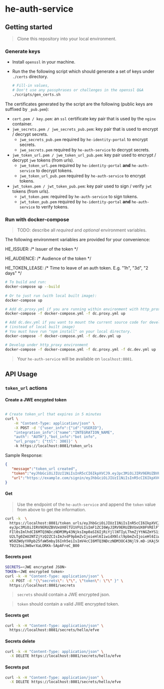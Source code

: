 # he-auth-service

## Getting started

> Clone this repository into your local environment.

### Generate keys

- Install `openssl` in your machine.
- Run the the following script which should generate a set of keys under `./certs` directory.

  ```bash
  # Fill-in values,
  # Don't use any passphrases or challenges in the openssl Q&A
  ./scripts/gen_certs.sh
  ```

The certificates generated by the script are the following (public keys are suffixed by `_pub.pem`):
  - `cert.pem / key.pem`: an `ssl` certificate key pair that is used by the `nginx` container.
  - `jwe_secrets.pem / jwe_secrets_pub.pem`: key pair that is used to encrypt / decrypt secrets.
     - `jwe_secrets_pub.pem` required by `he-identity-portal` to encrypt secrets.
     - `jwe_secrets.pem` required by `he-auth-service` to decrypt secrets.
  - `jwe_token_url.pem / jwe_token_url_pub.pem`: key pair used to encrypt / decrypt `jwe` tokens (from urls).
    - `jwe_token_url.pem` required by `he-identity-portal` **and** `he-auth-service` to decrypt tokens.
    - `jwe_token_url_pub.pem` required by `he-auth-service` to encrypt tokens.
  - `jwt_token.pem / jwt_token_pub.pem`: key pair used to sign / verify `jwt` tokens (from urls).
    - `jwt_token.pem`: required by `he-auth-service` to sign tokens.
    - `jwt_token_pub.pem` required by `he-identity-portal` **and** `he-auth-service` to verify tokens.

### Run with docker-compose

> TODO: describe all _required_ and _optional_ environment variables.

The following environment variables are provided for your convenience:

HE_ISSUER: /* Issuer of the token */

HE_AUDIENCE: /* Audience of the token */

HE_TOKEN_LEASE: /* Time to leave of an auth token. E.g. "1h", "3d", "2 days"  */

```bash
# To build and run:
docker-compose up --build
 
# Or to just run (with local built image):
docker-compose up

# Add dc.proxy.yml if you are running within environment with http_proxy
docker-compose -f docker-compose.yml -f dc.proxy.yml up

# Add dc.dev.yml if you want to mount the current source code for development
# (instead of local built image)
# You must have run "npm install" on your local directory.
docker-compose -f docker-compose.yml -f dc.dev.yml up

# Develop under http_proxy environment
docker-compose -f docker-compose.yml -f dc.proxy.yml -f dc.dev.yml up
```

> Your `he-auth-service` will be available on `localhost:8081`.

## API Usage

### `token_url` actions
 
#### Create a JWE encypted token

```bash

# Create token_url that expires in 5 minutes
curl \
    -H "Content-Type: application/json" \
    -X POST -d '{"user_info":{"id":"USERID"},
    "integration_info":{"name":"INTEGRATION_NAME", 
    "auth": "AUTH"},"bot_info":"bot info",
    "url_props": {"ttl": 300}}' \ 
    -k https://localhost:8081/token_urls

```

Sample Response:

```json
{
   "message":"token_url created",
   "token":"eyJhbGciOiJIUzI1NiIsInR5cCI6IkpXVCJ9.eyJpc3MiOiJIRV9ERUZBVUxUX0lTU1VFUiIsImF1ZCI6WyJIRV9ERUZBVUxUX0FVRElFTkNFIl0sImlhdCI6MTQ3NDczNDM3My43NjksImp0aSI6IjRiYjllNTIyLThmZjYtNGZmYS1iYzU2LTg0ZmU2NTZjYzQ2ZCIsImJvdF9pbmZvIjoieHl6IiwidXNlcl9pbmZvIjoieHl6IiwiaW50ZWdyYXRpb25faW5mbyI6Inh5eiIsImV4cCI6MTQ3NDczNDM3OC43Njl9.mD-iKAj5CfnT0215oi3W8wrXaLORKk-SApAFreC_B00",
   "url":"https://example.com/signin/eyJhbGciOiJIUzI1NiIsInR5cCI6IkpXVCJ9.eyJpc3MiOiJIRV9ERUZBVUxUX0lTU1VFUiIsImF1ZCI6WyJIRV9ERUZBVUxUX0FVRElFTkNFIl0sImlhdCI6MTQ3NDczNDM3My43NjksImp0aSI6IjRiYjllNTIyLThmZjYtNGZmYS1iYzU2LTg0ZmU2NTZjYzQ2ZCIsImJvdF9pbmZvIjoieHl6IiwidXNlcl9pbmZvIjoieHl6IiwiaW50ZWdyYXRpb25faW5mbyI6Inh5eiIsImV4cCI6MTQ3NDczNDM3OC43Njl9.mD-iKAj5CfnT0215oi3W8wrXaLORKk-SApAFreC_B00"
}
```

#### Get

> Use the endpoint of the `he-auth-service` and append the `token` value from above to get the information. 

```bash
curl -k  \
  https://localhost:8081/token_urls/eyJhbGciOiJIUzI1NiIsInR5cCI6IkpXVCJ9.
  eyJpc3MiOiJIRV9ERUZBVUxUX0lTU1VFUiIsImF1ZCI6WyJIRV9ERUZBVUxUX0FVRElFTkN
  FIl0sImlhdCI6MTQ3NDczNDM3My43NjksImp0aSI6IjRiYjllNTIyLThmZjYtNGZmYS1iYz
  U2LTg0ZmU2NTZjYzQ2ZCIsImJvdF9pbmZvIjoieHl6IiwidXNlcl9pbmZvIjoieHl6Iiwia
  W50ZWdyYXRpb25faW5mbyI6Inh5eiIsImV4cCI6MTQ3NDczNDM3OC43Njl9.mD-iKAj5Cfn
  T0215oi3W8wrXaLORKk-SApAFreC_B00
```

#### Secrets post

```bash
SECRETS=<JWE encrypted JSON>
TOKEN=<JWE encrypted token>
curl -k -H "Content-Type: application/json" \
  -X POST -d "{\"secrets\": \"\", \"token\": \"\" }" \
  https://localhost:8081/secrets
```

> `secrets` should contain a JWE encrypted json.

> `token` should contain a valid JWE encrypted token.

#### Secrets get

```bash
curl -k -H "Content-Type: application/json" \
  https://localhost:8081/secrets/hello/efve
```

#### Secrets delete

```bash
curl -k -H "Content-Type: application/json" \
  -X DELETE https://localhost:8081/secrets/hello/efve
```

#### Secrets put

```bash
curl -k -H "Content-Type: application/json" \
  -X DELETE https://localhost:8081/secrets/hello/efve
```
